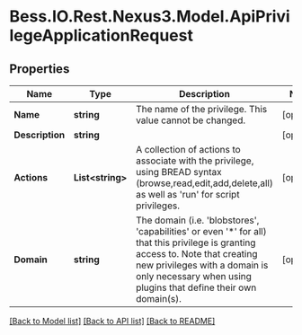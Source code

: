 # Bess.IO.Rest.Nexus3.Model.ApiPrivilegeApplicationRequest
## Properties

Name | Type | Description | Notes
------------ | ------------- | ------------- | -------------
**Name** | **string** | The name of the privilege.  This value cannot be changed. | [optional] 
**Description** | **string** |  | [optional] 
**Actions** | **List&lt;string&gt;** | A collection of actions to associate with the privilege, using BREAD syntax (browse,read,edit,add,delete,all) as well as &#39;run&#39; for script privileges. | [optional] 
**Domain** | **string** | The domain (i.e. &#39;blobstores&#39;, &#39;capabilities&#39; or even &#39;*&#39; for all) that this privilege is granting access to.  Note that creating new privileges with a domain is only necessary when using plugins that define their own domain(s). | [optional] 

[[Back to Model list]](../README.md#documentation-for-models) [[Back to API list]](../README.md#documentation-for-api-endpoints) [[Back to README]](../README.md)

